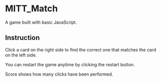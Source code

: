 # MITT_Match
A game built with basic JavaScript. 

## Instruction
Click a card on the right side to find the correct one that matches the card on the left side.

You can restart the game anytime by clicking the restart button.

Score shows how many clicks have been performed.
